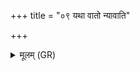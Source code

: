 +++
title = "०९ यथा वातो न्यावाति"

+++
<details><summary>मूलम् (GR)</summary>

+++(PSK 20.61.10)+++यथा वातो न्यावाति  
यथा तपति सूर्यः ।  
एवा त्वम् इन्द्र वृत्रहन्न्  
अमुं मह्यम् इहा नय ॥
</details>